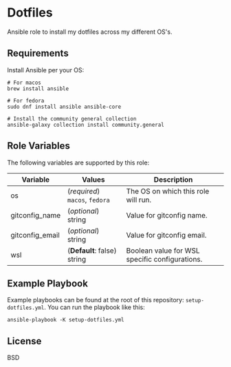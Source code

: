 Dotfiles
=========

Ansible role to install my dotfiles across my different OS's.

Requirements
------------
Install Ansible per your OS:

```
# For macos
brew install ansible

# For fedora
sudo dnf install ansible ansible-core

# Install the community general collection
ansible-galaxy collection install community.general
```

Role Variables
--------------
The following variables are supported by this role:

| Variable  | Values   | Description |
| ------------- | ------------- |-----|
| os | (*required*) `macos`, `fedora`| The OS on which this role will run.|
| gitconfig_name | (*optional*) string| Value for gitconfig name.|
| gitconfig_email |(*optional*) string|Value for gitconfig email.|
| wsl| (**Default**: false) string |  Boolean value for WSL specific configurations.|

Example Playbook
----------------

Example playbooks can be found at the root of this repository: `setup-dotfiles.yml`. You can run the playbook like this:
```
ansible-playbook -K setup-dotfiles.yml
```

License
-------

BSD

